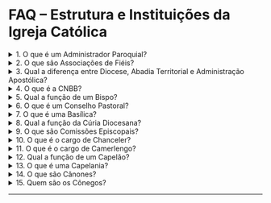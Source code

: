 

# FAQ – Estrutura e Instituições da Igreja Católica

<details>

<summary>1. O que é um Administrador Paroquial?</summary>

**Resposta:** É a pessoa que governa interinamente uma paróquia ou diocese enquanto a sé estiver vaga ou impedida. 

**Fonte:** Cân. 525

</details>

<details>
<summary>2. O que são Associações de Fiéis?</summary>

**Resposta:** São entidades formadas por fiéis por meio de convênio privado para alcançar fins religiosos e sociais, conforme o Cân. 298 §1 e Cân. 301 §1.  

**Fonte:** CDC Cân. 299 ao 311

</details>

<details>
<summary>3. Qual a diferença entre Diocese, Abadia Territorial e Administração Apostólica?</summary>

**Resposta:**  
- **Diocese:** Porção do povo de Deus confiada a um Bispo com cooperação de presbíteros. 

- **Abadia Territorial/Prelazia:** Semelhante à diocese, mas por razões históricas ou culturais, governada por Prelado ou Abade.  

- **Administração Apostólica:** Não é diocese, mas possui administração estável por um Administrador Apostólico.  

**Fonte:** CDC A partir do Cân. 368

</details>

<details>

<summary>4. O que é a CNBB?</summary>

**Resposta:** A Conferência Nacional dos Bispos do Brasil congrega os Bispos para funções pastorais em favor dos fiéis, tomando decisões colegiadas através de Assembleia Geral, Conselho Permanente, Presidência e Conselho Episcopal Pastoral.  

**Fonte:** CDC Cân. 381 §2

</details>

<details>

<summary>5. Qual a função de um Bispo?</summary>

**Resposta:** É o grau de ordenação responsável pelo cuidado pastoral de uma diocese ou circunscrição e pela liderança espiritual dos fiéis.

</details>

<details>

<summary>6. O que é um Conselho Pastoral?</summary>

**Resposta:** Grupo de fiéis, clérigos e leigos, designados pelo Bispo, que assessora na ação pastoral da paróquia ou diocese.  

**Fonte:** CDC Cân. 512

</details>

<details>

<summary>7. O que é uma Basílica?</summary>

**Resposta:** Igreja que recebe o título da Sé Apostólica por sua importância histórica ou grande afluxo de fiéis, podendo ser institucional ou paroquial.  

**Fonte:** Anuário Católico do Brasil 2015

</details>

<details>
<summary>8. Qual a função da Cúria Diocesana?</summary>

**Resposta:** Conjunto de instituições e pessoas que prestam serviço ao Bispo no governo da diocese, ação pastoral, administração e poder judicial.  

**Fonte:** CDC Cân. 469

</details>

<details>

<summary>9. O que são Comissões Episcopais?</summary>

**Resposta:** Grupos de trabalho formados por bispos que auxiliam na ação pastoral, implementação de diretrizes e subsídios, podendo atuar nacional ou localmente.  

</details>

<details>

<summary>10. O que é o cargo de Chanceler?</summary>

**Resposta:** É o responsável por garantir que os atos da cúria sejam redigidos, despachados e arquivados corretamente, conforme direito particular da diocese.  

**Fonte:** Anuário Católico do Brasil 2015

</details>

<details>
<summary>11. O que é o cargo de Camerlengo?</summary>

**Resposta:** É o Cardeal responsável pela administração da propriedade e receita da Sé Apostólica, determina formalmente a morte do Papa e destrói o anel e selo do pescador durante a vacância da Sé Apostólica.

**Fonte:** Anuário Católico do Brasil 2015

</details>

<details>
<summary>12. Qual a função de um Capelão?</summary>

**Resposta:** É o presbítero responsável pela cura pastoral de uma capelania, podendo ser religiosa, militar ou de outra natureza específica.

**Fonte:** Anuário Católico do Brasil 2015

</details>

<details>
<summary>13. O que é uma Capelania?</summary>

**Resposta:** Instituição da Igreja que presta serviço pastoral estável a uma comunidade ou grupo peculiar de fiéis, como escolar, hospitalar ou militar.

**Fonte:** Anuário Católico do Brasil 2015

</details>

<details>
<summary>14. O que são Cânones?</summary>

**Resposta:** Normas e regras que compõem os Códigos da Igreja, estabelecendo regulamentações para o funcionamento da Igreja e suas instituições.  

**Fonte:** Anuário Católico do Brasil 2015

</details>

<details>

<summary>15. Quem são os Cônegos?</summary>

**Resposta:** Presbíteros diocesanos membros do Cabido da catedral ou de uma Igreja Colegial. Existem também Cônegos Regulares, membros de ordens religiosas, e o título pode ser concedido ao penitenciário da diocese.

**Fonte:** Anuário Católico do Brasil 2015

</details>

---

